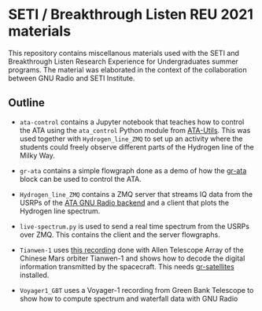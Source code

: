 # SETI / Breakthrough Listen REU 2021 materials

This repository contains miscellanous materials used with the SETI and
Breakthrough Listen Research Experience for Undergraduates summer programs. The
material was elaborated in the context of the collaboration between GNU Radio
and SETI Institute.

## Outline

* `ata-control` contains a Jupyter notebook that teaches how to control the ATA
  using the `ata_control` Python module from
  [ATA-Utils](https://github.com/SETIatHCRO/ATA-Utils). This was used together
  with `Hydrogen_line_ZMQ` to set up an activity where the students could freely
  observe different parts of the Hydrogen line of the Milky Way.

* `gr-ata` contains a simple flowgraph done as a demo of how the
  [gr-ata](https://github.com/SETIatHCRO/gr-ata) block can be used to control
  the ATA.

* `Hydrogen_line_ZMQ` contains a ZMQ server that streams IQ data from the USRPs
  of the [ATA GNU Radio
  backend](https://wiki.gnuradio.org/index.php/GR-ATA_Testbed) and a client that
  plots the Hydrogen line spectrum.

* `live-spectrum.py` is used to send a real time spectrum from the USRPs over ZMQ.
  This contains the client and the server flowgraphs.

* `Tianwen-1` uses [this recording](https://zenodo.org/record/4568100#.YQAskPaxVhG)
  done with Allen Telescope Array of the Chinese Mars orbiter Tianwen-1 and shows how
  to decode the digital information transmitted by the spacecraft. This needs
  [gr-satellites](https://github.com/daniestevez/gr-satellites) installed.

* `Voyager1_GBT` uses a Voyager-1 recording from Green Bank Telescope to show
  how to compute spectrum and waterfall data with GNU Radio
